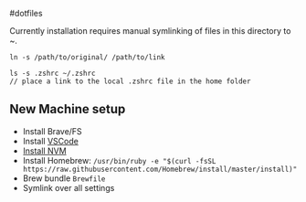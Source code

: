 #dotfiles

Currently installation requires manual symlinking of files in this directory to ~.

```
ln -s /path/to/original/ /path/to/link

ls -s .zshrc ~/.zshrc
// place a link to the local .zshrc file in the home folder
```

## New Machine setup

- Install Brave/FS
- Install [VSCode](https://code.visualstudio.com/)
- [Install NVM](https://github.com/nvm-sh/nvm#installation-and-update)
- Install Homebrew: `/usr/bin/ruby -e "$(curl -fsSL https://raw.githubusercontent.com/Homebrew/install/master/install)"`
- Brew bundle `Brewfile`
- Symlink over all settings

